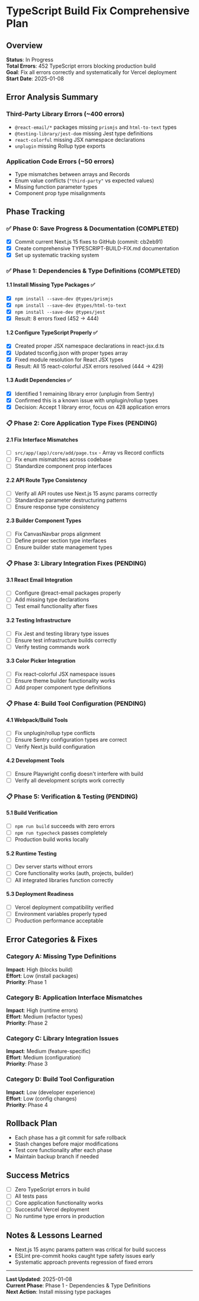# TypeScript Build Fix Comprehensive Plan

## Overview
**Status**: In Progress  
**Total Errors**: 452 TypeScript errors blocking production build  
**Goal**: Fix all errors correctly and systematically for Vercel deployment  
**Start Date**: 2025-01-08  

## Error Analysis Summary

### Third-Party Library Errors (~400 errors)
- `@react-email/*` packages missing `prismjs` and `html-to-text` types
- `@testing-library/jest-dom` missing Jest type definitions
- `react-colorful` missing JSX namespace declarations
- `unplugin` missing Rollup type exports

### Application Code Errors (~50 errors)
- Type mismatches between arrays and Records
- Enum value conflicts (`"third-party"` vs expected values)
- Missing function parameter types
- Component prop type misalignments

## Phase Tracking

### ✅ Phase 0: Save Progress & Documentation (COMPLETED)
- [x] Commit current Next.js 15 fixes to GitHub (commit: cb2eb91)
- [x] Create comprehensive TYPESCRIPT-BUILD-FIX.md documentation
- [x] Set up systematic tracking system

### ✅ Phase 1: Dependencies & Type Definitions (COMPLETED)

#### 1.1 Install Missing Type Packages ✅
- [x] `npm install --save-dev @types/prismjs`
- [x] `npm install --save-dev @types/html-to-text` 
- [x] `npm install --save-dev @types/jest`
- [x] Result: 8 errors fixed (452 → 444)

#### 1.2 Configure TypeScript Properly ✅
- [x] Created proper JSX namespace declarations in react-jsx.d.ts
- [x] Updated tsconfig.json with proper types array
- [x] Fixed module resolution for React JSX types
- [x] Result: All 15 react-colorful JSX errors resolved (444 → 429)

#### 1.3 Audit Dependencies ✅
- [x] Identified 1 remaining library error (unplugin from Sentry)
- [x] Confirmed this is a known issue with unplugin/rollup types
- [x] Decision: Accept 1 library error, focus on 428 application errors

### 📋 Phase 2: Core Application Type Fixes (PENDING)

#### 2.1 Fix Interface Mismatches
- [ ] `src/app/(app)/core/add/page.tsx` - Array vs Record conflicts
- [ ] Fix enum mismatches across codebase
- [ ] Standardize component prop interfaces

#### 2.2 API Route Type Consistency
- [ ] Verify all API routes use Next.js 15 async params correctly
- [ ] Standardize parameter destructuring patterns
- [ ] Ensure response type consistency

#### 2.3 Builder Component Types
- [ ] Fix CanvasNavbar props alignment
- [ ] Define proper section type interfaces
- [ ] Ensure builder state management types

### 📋 Phase 3: Library Integration Fixes (PENDING)

#### 3.1 React Email Integration
- [ ] Configure @react-email packages properly
- [ ] Add missing type declarations
- [ ] Test email functionality after fixes

#### 3.2 Testing Infrastructure
- [ ] Fix Jest and testing library type issues
- [ ] Ensure test infrastructure builds correctly
- [ ] Verify testing commands work

#### 3.3 Color Picker Integration
- [ ] Fix react-colorful JSX namespace issues
- [ ] Ensure theme builder functionality works
- [ ] Add proper component type definitions

### 📋 Phase 4: Build Tool Configuration (PENDING)

#### 4.1 Webpack/Build Tools
- [ ] Fix unplugin/rollup type conflicts
- [ ] Ensure Sentry configuration types are correct
- [ ] Verify Next.js build configuration

#### 4.2 Development Tools
- [ ] Ensure Playwright config doesn't interfere with build
- [ ] Verify all development scripts work correctly

### 📋 Phase 5: Verification & Testing (PENDING)

#### 5.1 Build Verification
- [ ] `npm run build` succeeds with zero errors
- [ ] `npm run typecheck` passes completely
- [ ] Production build works locally

#### 5.2 Runtime Testing
- [ ] Dev server starts without errors
- [ ] Core functionality works (auth, projects, builder)
- [ ] All integrated libraries function correctly

#### 5.3 Deployment Readiness
- [ ] Vercel deployment compatibility verified
- [ ] Environment variables properly typed
- [ ] Production performance acceptable

## Error Categories & Fixes

### Category A: Missing Type Definitions
**Impact**: High (blocks build)  
**Effort**: Low (install packages)  
**Priority**: Phase 1

### Category B: Application Interface Mismatches
**Impact**: High (runtime errors)  
**Effort**: Medium (refactor types)  
**Priority**: Phase 2

### Category C: Library Integration Issues
**Impact**: Medium (feature-specific)  
**Effort**: Medium (configuration)  
**Priority**: Phase 3

### Category D: Build Tool Configuration
**Impact**: Low (developer experience)  
**Effort**: Low (config changes)  
**Priority**: Phase 4

## Rollback Plan
- Each phase has a git commit for safe rollback
- Stash changes before major modifications
- Test core functionality after each phase
- Maintain backup branch if needed

## Success Metrics
- [ ] Zero TypeScript errors in build
- [ ] All tests pass
- [ ] Core application functionality works
- [ ] Successful Vercel deployment
- [ ] No runtime type errors in production

## Notes & Lessons Learned
- Next.js 15 async params pattern was critical for build success
- ESLint pre-commit hooks caught type safety issues early
- Systematic approach prevents regression of fixed errors

---

**Last Updated**: 2025-01-08  
**Current Phase**: Phase 1 - Dependencies & Type Definitions  
**Next Action**: Install missing type packages